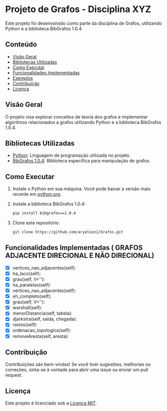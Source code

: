 # Projeto de Grafos - Disciplina XYZ

Este projeto foi desenvolvido como parte da disciplina de Grafos, utilizando Python e a biblioteca BibGrafos 1.0.4.

## Conteúdo

- [Visão Geral](#visão-geral)
- [Bibliotecas Utilizadas](#bibliotecas-utilizadas)
- [Como Executar](#como-executar)
- [Funcionalidades Implementadas](#funcionalidades-implementadas)
- [Exemplos](#exemplos)
- [Contribuição](#contribuição)
- [Licença](#licença)

## Visão Geral

O projeto visa explorar conceitos de teoria dos grafos e implementar algoritmos relacionados a grafos utilizando Python e a biblioteca BibGrafos 1.0.4.

## Bibliotecas Utilizadas

- [Python](https://www.python.org/): Linguagem de programação utilizada no projeto.
- [BibGrafos 1.0.4](https://pypi.org/project/bibgrafos/): Biblioteca específica para manipulação de grafos.

## Como Executar

1. Instale o Python em sua máquina. Você pode baixar a versão mais recente em [python.org](https://www.python.org/).

2. Instale a biblioteca BibGrafos 1.0.4:

   ```bash
   pip install bibgrafos==1.0.4
   
3. Clone este repositório:

    ```bash
    git clone https://github.com/aryelson1/Grafos.git


## Funcionalidades Implementadas ( GRAFOS ADJACENTE DIRECIONAL E NÃO DIRECIONAL)

- [x] vertices_nao_adjacentes(self):
- [x] ha_laco(self):
- [x] grau(self, V=''):
- [x] ha_paralelas(self):
- [x] vertices_nao_adjacentes(self):
- [x] eh_completo(self):
- [x] grau(self, V=''):
- [x] warshall(self):
- [x] menorDistancia(self, tabela):
- [x] djarkstra(self, saida, chegada):
- [x] raizes(self):
- [x] ordenacao_topologica(self):
- [x] removeAresta(self, aresta):

## Contribuição

Contribuições são bem-vindas! Se você tiver sugestões, melhorias ou correções, sinta-se à vontade para abrir uma issue ou enviar um pull request.

## Licença

Este projeto é licenciado sob a [Licença MIT](#LICENSE).
